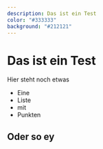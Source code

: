 ```yaml
---
description: Das ist ein Test
color: "#333333"
background: "#212121"
---
```


# Das ist ein Test

Hier steht noch etwas

- Eine
- Liste
- mit
- Punkten

## Oder so ey
